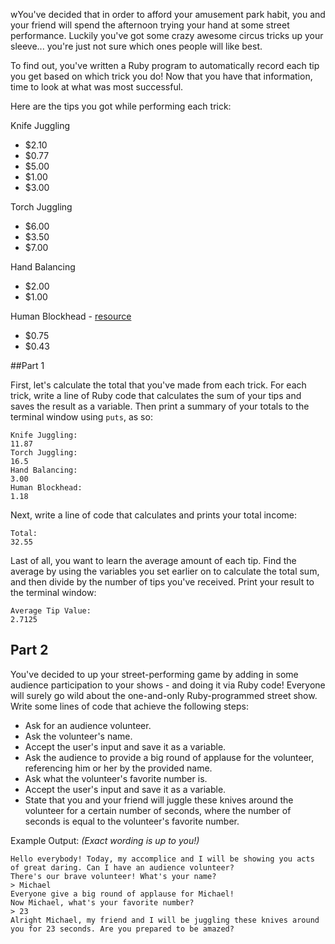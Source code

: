 wYou've decided that in order to afford your amusement park habit, you and your
friend will spend the afternoon trying your hand at some street performance.
Luckily you've got some crazy awesome circus tricks up your sleeve... you're
just not sure which ones people will like best.

To find out, you've written a Ruby program to automatically record each tip you get based on which trick you do! Now that you have that information, time to look at what was most successful.

Here are the tips you got while performing each trick:

Knife Juggling
- $2.10
- $0.77
- $5.00
- $1.00
- $3.00

Torch Juggling
- $6.00
- $3.50
- $7.00

Hand Balancing
- $2.00
- $1.00

Human Blockhead - [resource](http://en.wikipedia.org/wiki/Human_Blockhead)
- $0.75
- $0.43

##Part 1

First, let's calculate the total that you've made from each trick. For each trick, write a line of Ruby code that calculates the sum of your tips and saves the result as a variable. Then print a summary of your totals to the terminal window using `puts`, as so:

```
Knife Juggling:
11.87
Torch Juggling:
16.5
Hand Balancing:
3.00
Human Blockhead:
1.18
```

Next, write a line of code that calculates and prints your total income:

```
Total:
32.55
```

Last of all, you want to learn the average amount of each tip. Find the average by using the variables you set earlier on to calculate the total sum, and then divide by the number of tips you've received. Print your result to the terminal window:

```
Average Tip Value:
2.7125
```

## Part 2

You've decided to up your street-performing game by adding in some audience participation to your shows - and doing it via Ruby code! Everyone will surely go wild about the one-and-only Ruby-programmed street show. Write some lines of code that achieve the following steps:

- Ask for an audience volunteer.
- Ask the volunteer's name.
- Accept the user's input and save it as a variable.
- Ask the audience to provide a big round of applause for the volunteer, referencing him or her by the provided name.
- Ask what the volunteer's favorite number is.
- Accept the user's input and save it as a variable.
- State that you and your friend will juggle these knives around the volunteer for a certain number of seconds, where the number of seconds is equal to the volunteer's favorite number.

Example Output:
*(Exact wording is up to you!)*

```
Hello everybody! Today, my accomplice and I will be showing you acts of great daring. Can I have an audience volunteer?
There's our brave volunteer! What's your name?
> Michael
Everyone give a big round of applause for Michael!
Now Michael, what's your favorite number?
> 23
Alright Michael, my friend and I will be juggling these knives around you for 23 seconds. Are you prepared to be amazed?
```
